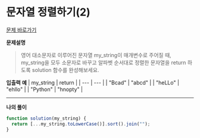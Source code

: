 # 문자열 정렬하기(2)

[문제 바로가기](https://school.programmers.co.kr/learn/courses/30/lessons/120911)

**문제설명**

> 영어 대소문자로 이루어진 문자열 my_string이 매개변수로 주어질 때, my_string을 모두 소문자로 바꾸고 알파벳 순서대로 정렬한 문자열을 return 하도록 solution 함수를 완성해보세요.

**입출력 예**
| my_string | return |
| --- | --- |
| "Bcad" | "abcd" |
| "heLLo" | "ehllo" |
| "Python" | "hnopty" |

---

**나의 풀이**

```javascript
function solution(my_string) {
  return [...my_string.toLowerCase()].sort().join("");
}
```
